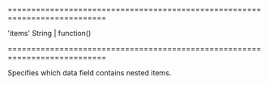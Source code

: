 ===========================================================================
<!--default-->'items'<!--/default-->
<!--type-->String | function()<!--/type-->
===========================================================================

<!--shortDescription-->
Specifies which data field contains nested items.
<!--/shortDescription-->

<!--fullDescription-->

<!--/fullDescription-->